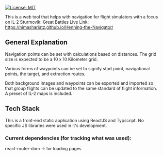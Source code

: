 [![License: MIT](https://img.shields.io/badge/License-MIT-yellow.svg)](https://opensource.org/licenses/MIT)



This is a web tool that helps with navigation for flight simulators with a focus on IL-2 Sturmovik: Great Battles
Live Link: https://nimashariatz.github.io/Henning-the-Navigator/

## General Explanation

Navigation points can be set with calculations based on distances. The grid size is expected to be a 10 x 10 Kilometer grid.

Various forms of waypoints can be set to signify start point, navigational points, the target, and extraction routes.

Both background images and waypoints can be exported and imported so that group flights can be updated to the same standard of flight information. A preset of IL-2 maps is included.


## Tech Stack

This is a front-end static application using ReactJS and Typscript. No specific JS libraries were used in it's development.

### Current dependencies (for tracking what was used):

react-router-dom -> for loading pages
